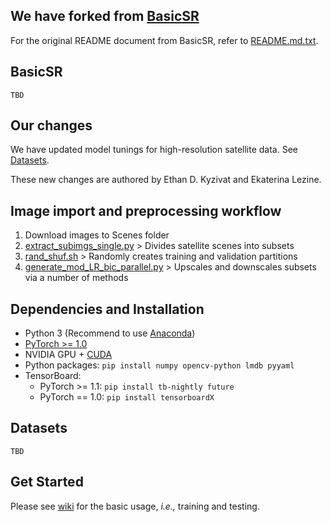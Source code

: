 ## We have forked from [BasicSR](https://github.com/xinntao/BasicSR)

For the original README document from BasicSR, refer to [README.md.txt](./README.md.txt).

## BasicSR

`TBD`

## Our changes

We have updated model tunings for high-resolution satellite data.  See [Datasets](#Datasets).

These new changes are authored by Ethan D. Kyzivat and Ekaterina Lezine.

## Image import and preprocessing workflow

1. Download images to Scenes folder
2. [extract_subimgs_single.py](codes/scripts/extract_subimgs_single.py) > Divides satellite scenes into subsets
3. [rand_shuf.sh](codes/utils/rand_shuf.sh) > Randomly creates training and validation partitions
4. [generate_mod_LR_bic_parallel.py](/codes/scripts/generate_mod_LR_bic_parallel.py) > Upscales and downscales subsets via a number of methods

## Dependencies and Installation
- Python 3 (Recommend to use [Anaconda](https://www.anaconda.com/download/#linux))
- [PyTorch >= 1.0](https://pytorch.org/)
- NVIDIA GPU + [CUDA](https://developer.nvidia.com/cuda-downloads)
- Python packages: `pip install numpy opencv-python lmdb pyyaml`
- TensorBoard: 
  - PyTorch >= 1.1: `pip install tb-nightly future`
  - PyTorch == 1.0: `pip install tensorboardX`
  
## Datasets
`TBD`

## Get Started
Please see [wiki](https://github.com/xinntao/BasicSR/wiki/Training-and-Testing) for the basic usage, *i.e.,* training and testing.
